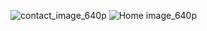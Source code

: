 ![contact_image_640p](https://user-images.githubusercontent.com/88637429/130201959-56de0088-f6b0-4ca9-8f7f-6d72ed5404ed.jpg)
![Home image_640p](https://user-images.githubusercontent.com/88637429/130201961-2c00481b-0cd2-43c8-8794-d8144dec39fc.jpg)
